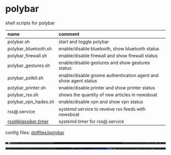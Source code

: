 # polybar

shell scripts for polybar

| name                 | comment                                                         |
| :------------------- | :-------------------------------------------------------------- |
| polybar.sh           | start and toggle polybar                                        |
| polybar_bluetooth.sh | enable/disable bluetooth, show bluetooth status                 |
| polybar_firewall.sh  | enable/disable firewall and show firewall status                |
| polybar_gestures.sh  | enable/disable gestures and show gestures status                |
| polybar_polkit.sh    | enable/disable gnome authentication agent and show agent status |
| polybar_printer.sh   | enable/disable printer and show printer status                  |
| polybar_rss.sh       | shows the quantity of new articles in newsboat                  |
| polybar_vpn_hades.sh | enable/disable vpn and show vpn status                          |
| rss@.service         | systemd service to reveive rss feeds with newsboat              |
| rss@klassiker.timer  | systemd timer for rss@.service                                  |

config files: [dotfiles/polybar](https://github.com/mrdotx/dotfiles/tree/master/.config/polybar)

![monitor1](screenshot_monitor1.png)
![monitor2](screenshot_monitor2.png)
